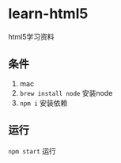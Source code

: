 # learn-html5
html5学习资料

## 条件
1. mac
2. `brew install node` 安装node
3. `npm i` 安装依赖

## 运行

`npm start` 运行
